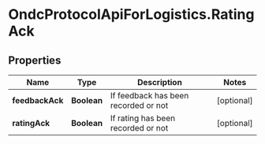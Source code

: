 # OndcProtocolApiForLogistics.RatingAck

## Properties
Name | Type | Description | Notes
------------ | ------------- | ------------- | -------------
**feedbackAck** | **Boolean** | If feedback has been recorded or not | [optional] 
**ratingAck** | **Boolean** | If rating has been recorded or not | [optional] 
